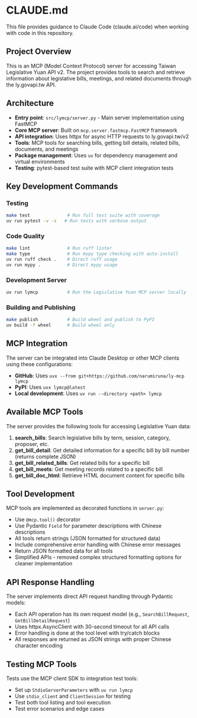 # CLAUDE.md

This file provides guidance to Claude Code (claude.ai/code) when working with code in this repository.

## Project Overview

This is an MCP (Model Context Protocol) server for accessing Taiwan Legislative Yuan API v2. The project provides tools to search and retrieve information about legislative bills, meetings, and related documents through the ly.govapi.tw API.

## Architecture

- **Entry point**: `src/lymcp/server.py` - Main server implementation using FastMCP
- **Core MCP server**: Built on `mcp.server.fastmcp.FastMCP` framework
- **API integration**: Uses httpx for async HTTP requests to ly.govapi.tw/v2
- **Tools**: MCP tools for searching bills, getting bill details, related bills, documents, and meetings
- **Package management**: Uses `uv` for dependency management and virtual environments
- **Testing**: pytest-based test suite with MCP client integration tests

## Key Development Commands

### Testing
```bash
make test              # Run full test suite with coverage
uv run pytest -v -s   # Run tests with verbose output
```

### Code Quality
```bash
make lint              # Run ruff linter
make type              # Run mypy type checking with auto-install
uv run ruff check .    # Direct ruff usage
uv run mypy .          # Direct mypy usage
```

### Development Server
```bash
uv run lymcp           # Run the Legislative Yuan MCP server locally
```

### Building and Publishing
```bash
make publish           # Build wheel and publish to PyPI
uv build -f wheel      # Build wheel only
```

## MCP Integration

The server can be integrated into Claude Desktop or other MCP clients using these configurations:

- **GitHub**: Uses `uvx --from git+https://github.com/narumiruna/ly-mcp lymcp`
- **PyPI**: Uses `uvx lymcp@latest`
- **Local development**: Uses `uv run --directory <path> lymcp`

## Available MCP Tools

The server provides the following tools for accessing Legislative Yuan data:

1. **search_bills**: Search legislative bills by term, session, category, proposer, etc.
2. **get_bill_detail**: Get detailed information for a specific bill by bill number (returns complete JSON)
3. **get_bill_related_bills**: Get related bills for a specific bill
4. **get_bill_meets**: Get meeting records related to a specific bill
5. **get_bill_doc_html**: Retrieve HTML document content for specific bills

## Tool Development

MCP tools are implemented as decorated functions in `server.py`:
- Use `@mcp.tool()` decorator
- Use Pydantic `Field` for parameter descriptions with Chinese descriptions
- All tools return strings (JSON formatted for structured data)
- Include comprehensive error handling with Chinese error messages
- Return JSON formatted data for all tools
- Simplified APIs - removed complex structured formatting options for cleaner implementation

## API Response Handling

The server implements direct API request handling through Pydantic models:
- Each API operation has its own request model (e.g., `SearchBillRequest`, `GetBillDetailRequest`)
- Uses httpx.AsyncClient with 30-second timeout for all API calls
- Error handling is done at the tool level with try/catch blocks
- All responses are returned as JSON strings with proper Chinese character encoding

## Testing MCP Tools

Tests use the MCP client SDK to integration test tools:
- Set up `StdioServerParameters` with `uv run lymcp`
- Use `stdio_client` and `ClientSession` for testing
- Test both tool listing and tool execution
- Test error scenarios and edge cases
